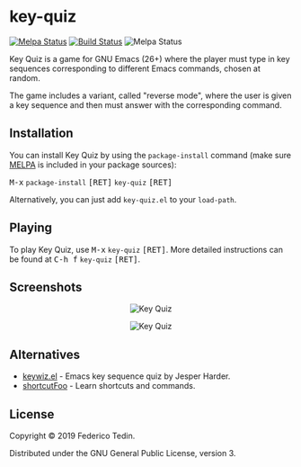# key-quiz
[![Melpa Status](http://melpa.milkbox.net/packages/key-quiz-badge.svg)](http://melpa.milkbox.net/#/key-quiz)
[![Build Status](https://travis-ci.org/federicotdn/key-quiz.svg?branch=master)](https://travis-ci.org/federicotdn/key-quiz)
![Melpa Status](https://img.shields.io/github/license/federicotdn/key-quiz.svg)

Key Quiz is a game for GNU Emacs (26+) where the player must type in key sequences corresponding to different Emacs commands, chosen at random.

The game includes a variant, called "reverse mode", where the user is given a key sequence and then must answer with the corresponding command.

## Installation
You can install Key Quiz by using the `package-install` command (make sure [MELPA](https://melpa.org/) is included in your package sources):

<kbd>M-x</kbd> `package-install` <kbd>[RET]</kbd> `key-quiz` <kbd>[RET]</kbd>

Alternatively, you can just add `key-quiz.el` to your `load-path`.

## Playing
To play Key Quiz, use <kbd>M-x</kbd> `key-quiz` <kbd>[RET]</kbd>. More detailed instructions can be found at <kbd>C-h f</kbd> `key-quiz` <kbd>[RET]</kbd>.

## Screenshots
<p align="center">
  <img src="https://user-images.githubusercontent.com/6868935/59036677-1f8e0480-8846-11e9-9087-93058a35ce71.png" alt="Key Quiz" title="" />
</p>

<p align="center">
  <img src="https://user-images.githubusercontent.com/6868935/59046014-89fb7080-8857-11e9-9d19-eed1465c2bac.png" alt="Key Quiz" title="" />
</p>

## Alternatives
- [keywiz.el](https://github.com/deestan/emacs/blob/master/emacs-goodies-el/keywiz.el) - Emacs key sequence quiz by Jesper Harder.
- [shortcutFoo](https://www.shortcutfoo.com/) - Learn shortcuts and commands.

## License
Copyright © 2019 Federico Tedin.

Distributed under the GNU General Public License, version 3.
